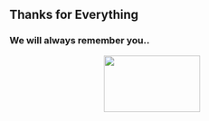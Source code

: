 ## Thanks for Everything 
### We will always remember you..

<div align="center">
  <img border-radius: 15px src="https://c.tenor.com/nhffvq0L5eYAAAAC/kuroyukihime-accel-world.gif" width="170" height="100"/>

